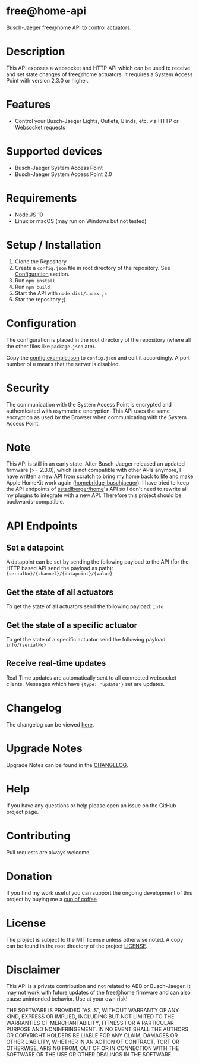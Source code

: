 [Install Homebridge]: https://github.com/nfarina/homebridge#installation
[Install Busch-Jaeger API]: https://github.com/sstadlberger/home
[Configuration]: #Configuration

[sstadlberger]: https://github.com/sstadlberger
[Home Hub]: https://support.apple.com/en-us/HT207057


# free@home-api

Busch-Jaeger free@home API to control actuators.

# Description
This API exposes a websocket and HTTP API which can be used to receive and set state changes of free@home actuators.
It requires a System Access Point with version 2.3.0 or higher.

# Features
* Control your Busch-Jaeger Lights, Outlets, Blinds, etc. via HTTP or Websocket requests

# Supported devices
- Busch-Jaeger System Access Point
- Busch-Jaeger System Access Point 2.0

# Requirements
* Node.JS 10
* Linux or macOS (may run on Windows but not tested)

# Setup / Installation
1. Clone the Repository
2. Create a `config.json` file in root directory of the repository. See [Configuration](#configuration) section.
3. Run `npm install`
4. Run `npm build`
5. Start the API with `node dist/index.js`
6. Star the repository ;)

# Configuration
The configuration is placed in the root directory of the repository (where all the other files like `package.json` are).

Copy the [config.example.json](config.example.json) to `config.json` and edit it accordingly. A port number of `0` means that the server is disabled.

# Security
The communication with the System Access Point is encrypted and authenticated with asymmetric encryption. This API uses the same encryption as used by the Browser when communicating with the System Access Point.

# Note
This API is still in an early state. After Busch-Jaeger released an updated firmware (>= 2.3.0), which is not compatible with other APIs anymore, I have written a new API from scratch to bring my home back to life and make Apple HomeKit work again ([homebridge-buschjaeger](https://github.com/henry-spanka/homebridge-buschjaeger)). I have tried to keep the API endpoints of [sstadlberger/home](https://github.com/sstadlberger/home)'s API so I don't need to rewrite all my plugins to integrate with a new API. Therefore this project should be backwards-compatible.

# API Endpoints

## Set a datapoint
A datapoint can be set by sending the following payload to the API (for the HTTP based API send the payload as path):
`{serialNo}/{channel}/{datapoint}/{value}`

## Get the state of all actuators
To get the state of all actuators send the following payload: `info`

## Get the state of a specific actuator
To get the state of a specific actuator send the following payload: `info/{serialNo}`

## Receive real-time updates
Real-Time updates are automatically sent to all connected websocket clients. Messages which have `{type: 'update'}` set are updates.

# Changelog
The changelog can be viewed [here](CHANGELOG.md).

# Upgrade Notes
Upgrade Notes can be found in the [CHANGELOG](CHANGELOG.md).

# Help
If you have any questions or help please open an issue on the GitHub project page.

# Contributing
Pull requests are always welcome.

# Donation
If you find my work useful you can support the ongoing development of this project by buying me a [cup of coffee](https://www.paypal.me/Hspanka)

# License
The project is subject to the MIT license unless otherwise noted. A copy can be found in the root directory of the project [LICENSE](LICENSE).

# Disclaimer
This API is a private contribution and not related to ABB or Busch-Jaeger. It may not work with future updates of the free@home firmware and can also cause unintended behavior. Use at your own risk!

THE SOFTWARE IS PROVIDED "AS IS", WITHOUT WARRANTY OF ANY KIND, EXPRESS OR
IMPLIED, INCLUDING BUT NOT LIMITED TO THE WARRANTIES OF MERCHANTABILITY,
FITNESS FOR A PARTICULAR PURPOSE AND NONINFRINGEMENT. IN NO EVENT SHALL THE
AUTHORS OR COPYRIGHT HOLDERS BE LIABLE FOR ANY CLAIM, DAMAGES OR OTHER
LIABILITY, WHETHER IN AN ACTION OF CONTRACT, TORT OR OTHERWISE, ARISING FROM,
OUT OF OR IN CONNECTION WITH THE SOFTWARE OR THE USE OR OTHER DEALINGS IN THE
SOFTWARE.
